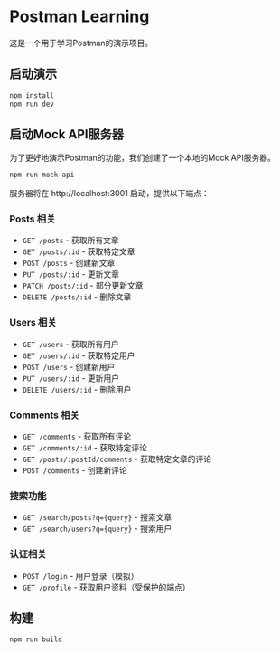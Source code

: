 # Postman Learning

这是一个用于学习Postman的演示项目。

## 启动演示

```bash
npm install
npm run dev
```

## 启动Mock API服务器

为了更好地演示Postman的功能，我们创建了一个本地的Mock API服务器。

```bash
npm run mock-api
```

服务器将在 http://localhost:3001 启动，提供以下端点：

### Posts 相关
- `GET /posts` - 获取所有文章
- `GET /posts/:id` - 获取特定文章
- `POST /posts` - 创建新文章
- `PUT /posts/:id` - 更新文章
- `PATCH /posts/:id` - 部分更新文章
- `DELETE /posts/:id` - 删除文章

### Users 相关
- `GET /users` - 获取所有用户
- `GET /users/:id` - 获取特定用户
- `POST /users` - 创建新用户
- `PUT /users/:id` - 更新用户
- `DELETE /users/:id` - 删除用户

### Comments 相关
- `GET /comments` - 获取所有评论
- `GET /comments/:id` - 获取特定评论
- `GET /posts/:postId/comments` - 获取特定文章的评论
- `POST /comments` - 创建新评论

### 搜索功能
- `GET /search/posts?q={query}` - 搜索文章
- `GET /search/users?q={query}` - 搜索用户

### 认证相关
- `POST /login` - 用户登录（模拟）
- `GET /profile` - 获取用户资料（受保护的端点）

## 构建

```bash
npm run build
```